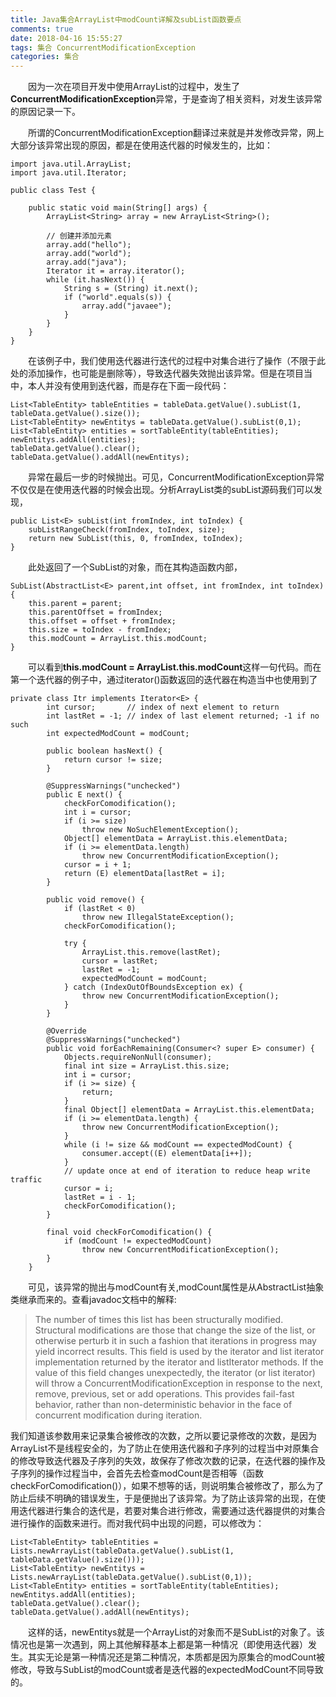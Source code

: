 ```yaml
---
title: Java集合ArrayList中modCount详解及subList函数要点
comments: true
date: 2018-04-16 15:55:27
tags: 集合 ConcurrentModificationException
categories: 集合
---
```

&emsp;&emsp;因为一次在项目开发中使用ArrayList的过程中，发生了**ConcurrentModificationException**异常，于是查询了相关资料，对发生该异常的原因记录一下。

&emsp;&emsp;所谓的ConcurrentModificationException翻译过来就是并发修改异常，网上大部分该异常出现的原因，都是在使用迭代器的时候发生的，比如：

```
import java.util.ArrayList;
import java.util.Iterator;

public class Test {

    public static void main(String[] args) {
        ArrayList<String> array = new ArrayList<String>();

        // 创建并添加元素
        array.add("hello");
        array.add("world");
        array.add("java");
        Iterator it = array.iterator();
        while (it.hasNext()) {
            String s = (String) it.next();
            if ("world".equals(s)) {
                array.add("javaee");
            }
        }
    }
}
```
&emsp;&emsp;在该例子中，我们使用迭代器进行迭代的过程中对集合进行了操作（不限于此处的添加操作，也可能是删除等），导致迭代器失效抛出该异常。但是在项目当中，本人并没有使用到迭代器，而是存在下面一段代码：

```
List<TableEntity> tableEntities = tableData.getValue().subList(1, tableData.getValue().size());
List<TableEntity> newEntitys = tableData.getValue().subList(0,1);
List<TableEntity> entities = sortTableEntity(tableEntities);
newEntitys.addAll(entities);
tableData.getValue().clear();
tableData.getValue().addAll(newEntitys);
```
&emsp;&emsp;异常在最后一步的时候抛出。可见，ConcurrentModificationException异常不仅仅是在使用迭代器的时候会出现。分析ArrayList类的subList源码我们可以发现，

```
public List<E> subList(int fromIndex, int toIndex) {
    subListRangeCheck(fromIndex, toIndex, size);
    return new SubList(this, 0, fromIndex, toIndex);
}
```
&emsp;&emsp;此处返回了一个SubList的对象，而在其构造函数内部，

```
SubList(AbstractList<E> parent,int offset, int fromIndex, int toIndex) {
	this.parent = parent;
	this.parentOffset = fromIndex;
	this.offset = offset + fromIndex;
	this.size = toIndex - fromIndex;
	this.modCount = ArrayList.this.modCount;
}
```
&emsp;&emsp;可以看到**this.modCount = ArrayList.this.modCount**这样一句代码。而在第一个迭代器的例子中，通过iterator()函数返回的迭代器在构造当中也使用到了

```
private class Itr implements Iterator<E> {
        int cursor;       // index of next element to return
        int lastRet = -1; // index of last element returned; -1 if no such
        int expectedModCount = modCount;

        public boolean hasNext() {
            return cursor != size;
        }

        @SuppressWarnings("unchecked")
        public E next() {
            checkForComodification();
            int i = cursor;
            if (i >= size)
                throw new NoSuchElementException();
            Object[] elementData = ArrayList.this.elementData;
            if (i >= elementData.length)
                throw new ConcurrentModificationException();
            cursor = i + 1;
            return (E) elementData[lastRet = i];
        }

        public void remove() {
            if (lastRet < 0)
                throw new IllegalStateException();
            checkForComodification();

            try {
                ArrayList.this.remove(lastRet);
                cursor = lastRet;
                lastRet = -1;
                expectedModCount = modCount;
            } catch (IndexOutOfBoundsException ex) {
                throw new ConcurrentModificationException();
            }
        }

        @Override
        @SuppressWarnings("unchecked")
        public void forEachRemaining(Consumer<? super E> consumer) {
            Objects.requireNonNull(consumer);
            final int size = ArrayList.this.size;
            int i = cursor;
            if (i >= size) {
                return;
            }
            final Object[] elementData = ArrayList.this.elementData;
            if (i >= elementData.length) {
                throw new ConcurrentModificationException();
            }
            while (i != size && modCount == expectedModCount) {
                consumer.accept((E) elementData[i++]);
            }
            // update once at end of iteration to reduce heap write traffic
            cursor = i;
            lastRet = i - 1;
            checkForComodification();
        }

        final void checkForComodification() {
            if (modCount != expectedModCount)
                throw new ConcurrentModificationException();
        }
    }
```
&emsp;&emsp;可见，该异常的抛出与modCount有关,modCount属性是从AbstractList抽象类继承而来的。查看javadoc文档中的解释:
>The number of times this list has been structurally modified. Structural modifications are those that change the size of the list, or otherwise perturb it in such a fashion that iterations in progress may yield incorrect results.
This field is used by the iterator and list iterator implementation returned by the iterator and listIterator methods. If the value of this field changes unexpectedly, the iterator (or list iterator) will throw a ConcurrentModificationException in response to the next, remove, previous, set or add operations. This provides fail-fast behavior, rather than non-deterministic behavior in the face of concurrent modification during iteration.

我们知道该参数用来记录集合被修改的次数，之所以要记录修改的次数，是因为ArrayList不是线程安全的，为了防止在使用迭代器和子序列的过程当中对原集合的修改导致迭代器及子序列的失效，故保存了修改次数的记录，在迭代器的操作及子序列的操作过程当中，会首先去检查modCount是否相等（函数checkForComodification()），如果不想等的话，则说明集合被修改了，那么为了防止后续不明确的错误发生，于是便抛出了该异常。为了防止该异常的出现，在使用迭代器进行集合的迭代是，若要对集合进行修改，需要通过迭代器提供的对集合进行操作的函数来进行。而对我代码中出现的问题，可以修改为：

```
List<TableEntity> tableEntities = Lists.newArrayList(tableData.getValue().subList(1, tableData.getValue().size()));
List<TableEntity> newEntitys = Lists.newArrayList(tableData.getValue().subList(0,1));
List<TableEntity> entities = sortTableEntity(tableEntities);
newEntitys.addAll(entities);
tableData.getValue().clear();
tableData.getValue().addAll(newEntitys);
```
&emsp;&emsp;这样的话，newEntitys就是一个ArrayList的对象而不是SubList的对象了。该情况也是第一次遇到，网上其他解释基本上都是第一种情况（即使用迭代器）发生。其实无论是第一种情况还是第二种情况，本质都是因为原集合的modCount被修改，导致与SubList的modCount或者是迭代器的expectedModCount不同导致的。